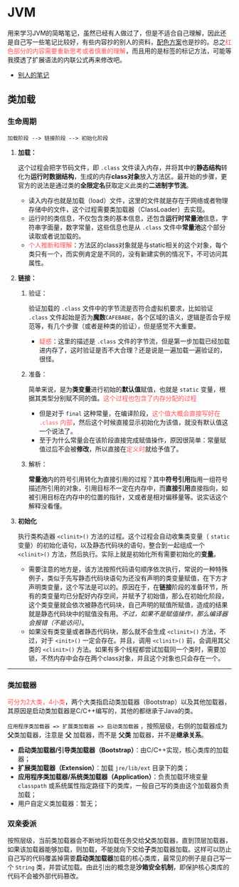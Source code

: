 # JVM

用来学习JVM的简略笔记，虽然已经有人做过了，但是不适合自己理解，因此还是自己写一些笔记比较好，有些内容抄的别人的资料，[配色方案](https://roselia.moe/blog/post/how-to-be-a-dd)也是抄的。总之<font color="#fb5458">红色部分的内容需要重新思考或者慎重的理解</font>，而且用的是标签的标记方法，可能等我摸透了扩展语法的内联公式再来修改吧。

- [别人的笔记](https://github.com/TangBean/understanding-the-jvm)

## 类加载

### 生命周期

```
加载阶段 --> 链接阶段 --> 初始化阶段
```

1. **加载：**

   这个过程会把字节码文件，即 `.class` 文件读入内存，并将其中的**静态结构**转化为**运行时数据结构**，生成的内存**class对象**放入方法区。最开始的步骤，更官方的说法是通过类的**全限定名**获取定义此类的**二进制字节流**。

   - 读入内存也就是加载（load）文件，这里的文件就是存在于网络或者物理存储中的文件，这个过程需要类加载器（ClassLoader）去实现。
   - 运行时的类信息，不仅包含类的基本信息，还包含**运行时常量池**信息，字符串字面量，数字常量，这些信息也是从 `.class` 文件中**常量池**这个部分读取或者说加载的。 
   - <font color="#fb5458">个人推断和理解</font>：方法区的class对象就是与static相关的这个对象，每个类只有一个，而实例肯定是不同的，没有新建实例的情况下，不可访问其属性。

2. **链接：**

   1. 验证：

      验证加载的 `.class` 文件中的字节流是否符合虚拟机要求，比如验证 `.class` 文件起始是否为**魔数**`CAFEBABE`，各个区域的语义，逻辑是否合乎规范等，有几个步骤（或者是种类的验证），但是感觉不大重要。
      
      - <font color="#fb5458">疑惑</font>：这里的描述是 `.class` 文件的字节流，但是第一步加载已经加载进内存了，这时验证是否不大合理？还是说是一遍加载一遍验证的，很怪。
   
   2. 准备：
   
      简单来说，是为**类变量**进行初始的**默认值**赋值，也就是 `static` 变量，根据其类型分别赋不同的值。<font color="#fb5458">这个过程也包含了内存分配的过程</font>
   
      - 但是对于 `final` 这种常量，在编译阶段，<font color="#fb5458">这个值大概会直接写好在 `.class` 内部</font>，然后这个时候直接显示初始化为该值，就没有默认值这一个说法了。
      - 至于为什么常量会在该阶段直接完成赋值操作，原因很简单：常量赋值过后不会被**修改**，所以直接在<font color="#fb5458">定义时</font>就给予值了。
   
   3. 解析：
   
      **常量池**内的符号引用转化为直接引用的过程？其中**符号引用**指用一组符号描述所引用的对象，引用目标不一定在内存中，而**直接引用**直接指向，如被引用目标在内存中的位置的指针，又或者是相对偏移量等。说实话这个解释没看懂。

3. **初始化**

   执行类构造器 `<clinit>()` 方法的过程。这个过程会自动收集类变量（ `static` 变量）的初始化语句，以及静态代码块的语句，整合到一起组成一个 `<clinit>()` 方法，然后执行。实际上就是初始化所有需要初始化的**变量**。

   - 需要注意的地方是，该方法按照代码语句顺序依次执行，常说的一种特殊例子，类似于先写静态代码块语句为还没有声明的类变量赋值，在下方才声明类变量，这个写法是可以的。原因在于，在**链接**阶段的准备环节，所有的类变量均已分配好内存空间，并赋予了初始值，那么在初始化阶段，这个类变量就会依次被静态代码块，自己声明的赋值所赋值，造成的结果就是静态代码块中的赋值没有用。*不过，如果不是赋值操作，那么编译器会报错（不能访问）*。
   - 如果没有类变量或者静态代码块，那么就不会生成  `<clinit>()` 方法，不过，对于 `<init>()` 一定会存在。并且，调用 `<clinit>()` 前，会调用其父类的  `<clinit>()` 方法。如果有多个线程都尝试加载同一个类时，需要加锁，不然内存中会存在两个class对象，并且这个对象也只会存在一个。

---

### 类加载器

<font color="#fb5458">可分为2大类，4小类</font>，两个大类指启动类加载器（Bootstrap）以及其他加载器，其原因是启动类加载器是C/C++编写的，其他的都继承于Java的类。

`应用程序类加载器 => 扩展类加载器 => 启动类加载器` ，按照层级，右侧的加载器成为**父**类加载器，注意是 **父** 加载器，而不是 **父类** 加载器，并不是**继承关系**。

- **启动类加载器/引导类加载器（Bootstrap）**：由C/C++实现，核心类库的加载器；
- **扩展类加载器（Extension）**：加载 `jre/lib/ext` 目录下的类；
- **应用程序类加载器/系统类加载器（Application）**：负责加载环境变量 `classpath` 或系统属性指定路径下的类库，一般自己写的类由这个加载器负责加载；
- 用户自定义类加载器：暂无；

### 双亲委派

按照层级，当前类加载器会不断地将加载任务交给**父**类加载器，直到顶层加载器，如果该加载器能够加载，则加载，不能就向下交给**子**类加载器加载。这样可以防止自己写的代码覆盖掉需要**启动类加载器**加载的核心类库，最常见的例子是自己写一个 `String` 类，并尝试加载。由此引出的概念是**沙箱安全机制**，即保护核心类库的代码不会被外部代码篡改。

